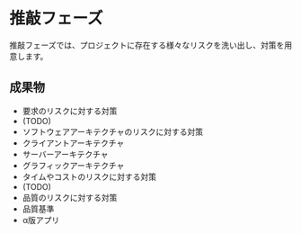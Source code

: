 # 推敲フェーズ

推敲フェーズでは、プロジェクトに存在する様々なリスクを洗い出し、対策を用意します。

## 成果物

* 要求のリスクに対する対策
 * (TODO)
* ソフトウェアアーキテクチャのリスクに対する対策
 * クライアントアーキテクチャ
 * サーバーアーキテクチャ
 * グラフィックアーキテクチャ
* タイムやコストのリスクに対する対策
 * (TODO)
* 品質のリスクに対する対策
 * 品質基準
* α版アプリ
